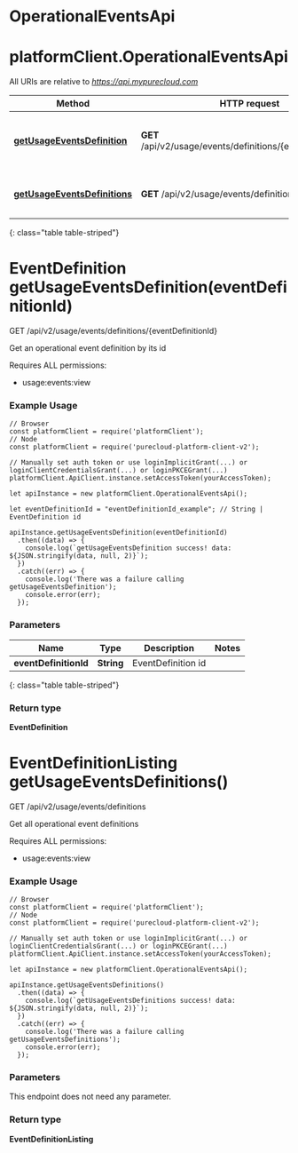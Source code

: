 # OperationalEventsApi

# platformClient.OperationalEventsApi

All URIs are relative to *https://api.mypurecloud.com*

| Method | HTTP request | Description |
| ------------- | ------------- | ------------- |
[**getUsageEventsDefinition**](OperationalEventsApi.html#getUsageEventsDefinition) | **GET** /api/v2/usage/events/definitions/{eventDefinitionId} | Get an operational event definition by its id
[**getUsageEventsDefinitions**](OperationalEventsApi.html#getUsageEventsDefinitions) | **GET** /api/v2/usage/events/definitions | Get all operational event definitions
{: class="table table-striped"}

<a name="getUsageEventsDefinition"></a>

# EventDefinition getUsageEventsDefinition(eventDefinitionId)


GET /api/v2/usage/events/definitions/{eventDefinitionId}

Get an operational event definition by its id

Requires ALL permissions:

* usage:events:view

### Example Usage

```{"language":"javascript"}
// Browser
const platformClient = require('platformClient');
// Node
const platformClient = require('purecloud-platform-client-v2');

// Manually set auth token or use loginImplicitGrant(...) or loginClientCredentialsGrant(...) or loginPKCEGrant(...)
platformClient.ApiClient.instance.setAccessToken(yourAccessToken);

let apiInstance = new platformClient.OperationalEventsApi();

let eventDefinitionId = "eventDefinitionId_example"; // String | EventDefinition id

apiInstance.getUsageEventsDefinition(eventDefinitionId)
  .then((data) => {
    console.log(`getUsageEventsDefinition success! data: ${JSON.stringify(data, null, 2)}`);
  })
  .catch((err) => {
    console.log('There was a failure calling getUsageEventsDefinition');
    console.error(err);
  });
```

### Parameters


| Name | Type | Description  | Notes |
| ------------- | ------------- | ------------- | ------------- |
 **eventDefinitionId** | **String** | EventDefinition id |  |
{: class="table table-striped"}

### Return type

**EventDefinition**

<a name="getUsageEventsDefinitions"></a>

# EventDefinitionListing getUsageEventsDefinitions()


GET /api/v2/usage/events/definitions

Get all operational event definitions

Requires ALL permissions:

* usage:events:view

### Example Usage

```{"language":"javascript"}
// Browser
const platformClient = require('platformClient');
// Node
const platformClient = require('purecloud-platform-client-v2');

// Manually set auth token or use loginImplicitGrant(...) or loginClientCredentialsGrant(...) or loginPKCEGrant(...)
platformClient.ApiClient.instance.setAccessToken(yourAccessToken);

let apiInstance = new platformClient.OperationalEventsApi();

apiInstance.getUsageEventsDefinitions()
  .then((data) => {
    console.log(`getUsageEventsDefinitions success! data: ${JSON.stringify(data, null, 2)}`);
  })
  .catch((err) => {
    console.log('There was a failure calling getUsageEventsDefinitions');
    console.error(err);
  });
```

### Parameters

This endpoint does not need any parameter.


### Return type

**EventDefinitionListing**

